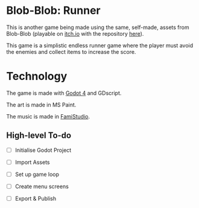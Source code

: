# Blob-Blob: Runner
This is another game being made using the same, self-made, assets from Blob-Blob (playable on [itch.io](https://josh-scg.itch.io/blob-blob) with the repository [here](https://github.com/Josh-SCG/Blob-Blob)).

This game is a simplistic endless runner game where the player must avoid the enemies and collect items to increase the score.

# Technology
The game is made with [Godot 4](https://godotengine.org) and GDscript.

The art is made in MS Paint.

The music is made in [FamiStudio](https://famistudio.org).

## High-level To-do
- [ ] Initialise Godot Project
- [ ] Import Assets
- [ ] Set up game loop
- [ ] Create menu screens
- [ ] Export & Publish

